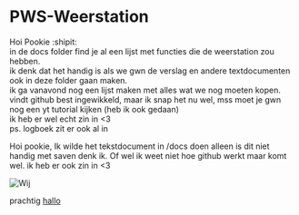 # PWS-Weerstation
Hoi Pookie :shipit:  
in de docs folder find je al een lijst met functies die de weerstation zou hebben.  
ik denk dat het handig is als we gwn de verslag en andere textdocumenten ook in deze folder gaan maken.  
ik ga vanavond nog een lijst maken met alles wat we nog moeten kopen.  
vindt github best ingewikkeld, maar ik snap het nu wel, mss moet je gwn nog een yt tutorial kijken (heb ik ook gedaan)  
ik heb er wel echt zin in <3  
ps. logboek zit er ook al in


Hoi pookie,
Ik wilde het tekstdocument in /docs doen alleen is dit niet handig met saven denk ik.
Of wel ik weet niet hoe github werkt maar komt wel.
ik heb er ook zin in <3

<!--Hier zijn wij (heel haard aan het werken):--> 
![Wij](https://preview.redd.it/stop-resisting-v0-gwulutg376te1.png?width=640&crop=smart&auto=webp&s=0ff3f3a372b76859a596438dfe92658fe315b103)

prachtig
[hallo](/docs/images.md)
